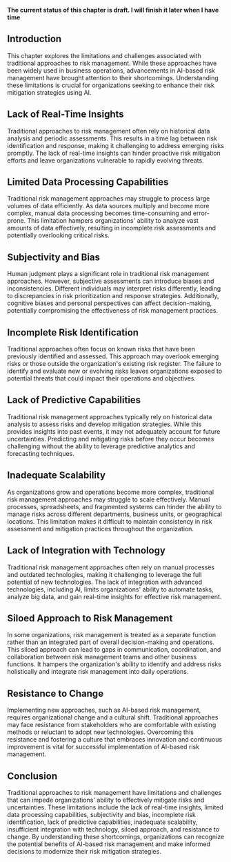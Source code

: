 **The current status of this chapter is draft. I will finish it later when I have time**

Introduction
------------

This chapter explores the limitations and challenges associated with traditional approaches to risk management. While these approaches have been widely used in business operations, advancements in AI-based risk management have brought attention to their shortcomings. Understanding these limitations is crucial for organizations seeking to enhance their risk mitigation strategies using AI.

Lack of Real-Time Insights
--------------------------

Traditional approaches to risk management often rely on historical data analysis and periodic assessments. This results in a time lag between risk identification and response, making it challenging to address emerging risks promptly. The lack of real-time insights can hinder proactive risk mitigation efforts and leave organizations vulnerable to rapidly evolving threats.

Limited Data Processing Capabilities
------------------------------------

Traditional risk management approaches may struggle to process large volumes of data efficiently. As data sources multiply and become more complex, manual data processing becomes time-consuming and error-prone. This limitation hampers organizations' ability to analyze vast amounts of data effectively, resulting in incomplete risk assessments and potentially overlooking critical risks.

Subjectivity and Bias
---------------------

Human judgment plays a significant role in traditional risk management approaches. However, subjective assessments can introduce biases and inconsistencies. Different individuals may interpret risks differently, leading to discrepancies in risk prioritization and response strategies. Additionally, cognitive biases and personal perspectives can affect decision-making, potentially compromising the effectiveness of risk management practices.

Incomplete Risk Identification
------------------------------

Traditional approaches often focus on known risks that have been previously identified and assessed. This approach may overlook emerging risks or those outside the organization's existing risk register. The failure to identify and evaluate new or evolving risks leaves organizations exposed to potential threats that could impact their operations and objectives.

Lack of Predictive Capabilities
-------------------------------

Traditional risk management approaches typically rely on historical data analysis to assess risks and develop mitigation strategies. While this provides insights into past events, it may not adequately account for future uncertainties. Predicting and mitigating risks before they occur becomes challenging without the ability to leverage predictive analytics and forecasting techniques.

Inadequate Scalability
----------------------

As organizations grow and operations become more complex, traditional risk management approaches may struggle to scale effectively. Manual processes, spreadsheets, and fragmented systems can hinder the ability to manage risks across different departments, business units, or geographical locations. This limitation makes it difficult to maintain consistency in risk assessment and mitigation practices throughout the organization.

Lack of Integration with Technology
-----------------------------------

Traditional risk management approaches often rely on manual processes and outdated technologies, making it challenging to leverage the full potential of new technologies. The lack of integration with advanced technologies, including AI, limits organizations' ability to automate tasks, analyze big data, and gain real-time insights for effective risk management.

Siloed Approach to Risk Management
----------------------------------

In some organizations, risk management is treated as a separate function rather than an integrated part of overall decision-making and operations. This siloed approach can lead to gaps in communication, coordination, and collaboration between risk management teams and other business functions. It hampers the organization's ability to identify and address risks holistically and integrate risk management into daily operations.

Resistance to Change
--------------------

Implementing new approaches, such as AI-based risk management, requires organizational change and a cultural shift. Traditional approaches may face resistance from stakeholders who are comfortable with existing methods or reluctant to adopt new technologies. Overcoming this resistance and fostering a culture that embraces innovation and continuous improvement is vital for successful implementation of AI-based risk management.

Conclusion
----------

Traditional approaches to risk management have limitations and challenges that can impede organizations' ability to effectively mitigate risks and uncertainties. These limitations include the lack of real-time insights, limited data processing capabilities, subjectivity and bias, incomplete risk identification, lack of predictive capabilities, inadequate scalability, insufficient integration with technology, siloed approach, and resistance to change. By understanding these shortcomings, organizations can recognize the potential benefits of AI-based risk management and make informed decisions to modernize their risk mitigation strategies.
